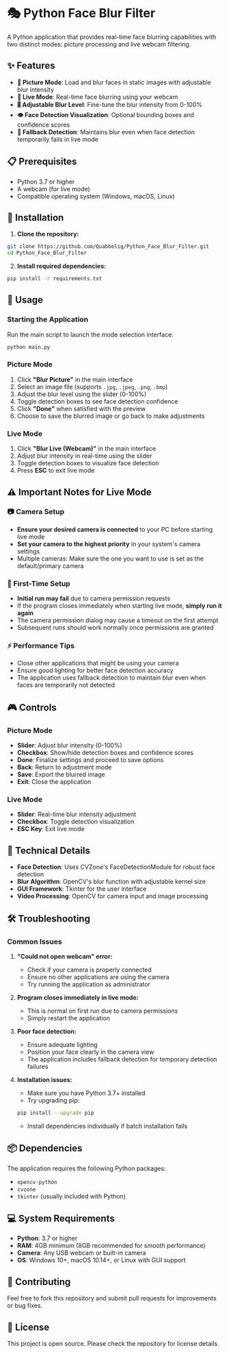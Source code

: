 # 🎭 Python Face Blur Filter

A Python application that provides real-time face blurring capabilities with two distinct modes: picture processing and live webcam filtering.

## ✨ Features

- **📸 Picture Mode**: Load and blur faces in static images with adjustable blur intensity
- **🎥 Live Mode**: Real-time face blurring using your webcam
- **🎚️ Adjustable Blur Level**: Fine-tune the blur intensity from 0-100%
- **👁️ Face Detection Visualization**: Optional bounding boxes and confidence scores
- **🔄 Fallback Detection**: Maintains blur even when face detection temporarily fails in live mode

## 📋 Prerequisites

- Python 3.7 or higher
- A webcam (for live mode)
- Compatible operating system (Windows, macOS, Linux)

## 🚀 Installation

1. **Clone the repository:**
```bash
git clone https://github.com/Quabbelig/Python_Face_Blur_Filter.git
cd Python_Face_Blur_Filter
```

2. **Install required dependencies:**
```bash
pip install -r requirements.txt
```

## 📖 Usage

### Starting the Application

Run the main script to launch the mode selection interface:

```bash
python main.py
```

### Picture Mode

1. Click **"Blur Picture"** in the main interface
2. Select an image file (supports `.jpg`, `.jpeg`, `.png`, `.bmp`)
3. Adjust the blur level using the slider (0-100%)
4. Toggle detection boxes to see face detection confidence
5. Click **"Done"** when satisfied with the preview
6. Choose to save the blurred image or go back to make adjustments

### Live Mode

1. Click **"Blur Live (Webcam)"** in the main interface
2. Adjust blur intensity in real-time using the slider
3. Toggle detection boxes to visualize face detection
4. Press **ESC** to exit live mode

## ⚠️ Important Notes for Live Mode

### 📷 Camera Setup
- **Ensure your desired camera is connected** to your PC before starting live mode
- **Set your camera to the highest priority** in your system's camera settings
- Multiple cameras: Make sure the one you want to use is set as the default/primary camera

### 🔧 First-Time Setup
- **Initial run may fail** due to camera permission requests
- If the program closes immediately when starting live mode, **simply run it again**
- The camera permission dialog may cause a timeout on the first attempt
- Subsequent runs should work normally once permissions are granted

### ⚡ Performance Tips
- Close other applications that might be using your camera
- Ensure good lighting for better face detection accuracy
- The application uses fallback detection to maintain blur even when faces are temporarily not detected

## 🎮 Controls

### Picture Mode
- **Slider**: Adjust blur intensity (0-100%)
- **Checkbox**: Show/hide detection boxes and confidence scores
- **Done**: Finalize settings and proceed to save options
- **Back**: Return to adjustment mode
- **Save**: Export the blurred image
- **Exit**: Close the application

### Live Mode
- **Slider**: Real-time blur intensity adjustment
- **Checkbox**: Toggle detection visualization
- **ESC Key**: Exit live mode

## 🔧 Technical Details

- **Face Detection**: Uses CVZone's FaceDetectionModule for robust face detection
- **Blur Algorithm**: OpenCV's blur function with adjustable kernel size
- **GUI Framework**: Tkinter for the user interface
- **Video Processing**: OpenCV for camera input and image processing

## 🛠️ Troubleshooting

### Common Issues

1. **"Could not open webcam" error:**
   - Check if your camera is properly connected
   - Ensure no other applications are using the camera
   - Try running the application as administrator

2. **Program closes immediately in live mode:**
   - This is normal on first run due to camera permissions
   - Simply restart the application

3. **Poor face detection:**
   - Ensure adequate lighting
   - Position your face clearly in the camera view
   - The application includes fallback detection for temporary detection failures

4. **Installation issues:**
   - Make sure you have Python 3.7+ installed
   - Try upgrading pip:
   ```bash
   pip install --upgrade pip
   ```
   - Install dependencies individually if batch installation fails

## 📦 Dependencies

The application requires the following Python packages:
- `opencv-python`
- `cvzone`
- `tkinter` (usually included with Python)

## 💻 System Requirements

- **Python**: 3.7 or higher
- **RAM**: 4GB minimum (8GB recommended for smooth performance)
- **Camera**: Any USB webcam or built-in camera
- **OS**: Windows 10+, macOS 10.14+, or Linux with GUI support

## 🤝 Contributing

Feel free to fork this repository and submit pull requests for improvements or bug fixes.

## 📄 License

This project is open source. Please check the repository for license details.
